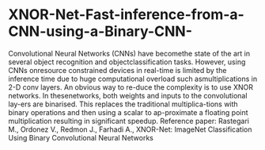 # XNOR-Net-Fast-inference-from-a-CNN-using-a-Binary-CNN-
Convolutional  Neural  Networks  (CNNs)  have  becomethe state of the art in several object recognition and objectclassification tasks.  However, using CNNs onresource constrained devices in real-time is limited by the inference time due to huge computational overload such asmultiplications in 2-D conv layers.  An obvious way to re-duce the complexity is to use XNOR networks. In thesenetworks, both weights and inputs to the convolutional lay-ers are binarised.  This replaces the traditional multiplica-tions with binary operations and then using a scalar to ap-proximate a floating point multiplication resulting in significant speedup.
Reference paper: Rastegari M., Ordonez V., Redmon J., Farhadi A., XNOR-Net: ImageNet Classification Using Binary Convolutional Neural Networks  
